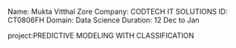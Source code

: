 Name: Mukta Vitthal Zore
Company: CODTECH IT SOLUTIONS
ID: CT0806FH
Domain: Data Science
Duration: 12 Dec to Jan

project:PREDICTIVE MODELING WITH CLASSIFICATION
